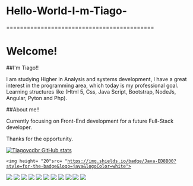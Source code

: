 # Hello-World-I-m-Tiago-

===========================================

# Welcome!

##I'm Tiago!!

I am studying Higher in Analysis and systems development,
I have a great interest in the programming area, which today is my professional goal.
Learning structures like (Html 5, Css, Java Script, Bootstrap, NodeJs, Angular, Pyton and Php).

##About me!!

Currently focusing on Front-End development for a future Full-Stack developer.

Thanks for the opportunity.

[![Tiagovcdbr GitHub stats](https://github-readme-stats.vercel.app/api?username=Tiagovcdbr)](https://github.com/Tiagovcdbr/github-readme-stats)

<code><img height= "20"src= "https://img.shields.io/badge/Java-ED8B00?style=for-the-badge&logo=java&logoColor=white"></code>

<img src="https://img.shields.io/badge/LinkedIn-0077B5?style=for-the-badge&logo=linkedin&logoColor=white" />
<img src="https://img.shields.io/badge/Twitter-1DA1F2?style=for-the-badge&logo=twitter&logoColor=white" />
<img src="https://img.shields.io/badge/GitHub-100000?style=for-the-badge&logo=github&logoColor=white" />
<img src="https://img.shields.io/badge/Windows-0078D6?style=for-the-badge&logo=windows&logoColor=white" />
<img src="https://img.shields.io/badge/YouTube-FF0000?style=for-the-badge&logo=youtube&logoColor=white" />
<img src="https://img.shields.io/badge/HTML5-E34F26?style=for-the-badge&logo=html5&logoColor=white" />
<img src="https://img.shields.io/badge/CSS-239120?&style=for-the-badge&logo=css3&logoColor=white" />
<img src="https://img.shields.io/badge/CSS-239120?&style=for-the-badge&logo=css3&logoColor=white" />
<img src="https://img.shields.io/badge/JavaScript-F7DF1E?style=for-the-badge&logo=javascript&logoColor=black" />
<img src="https://img.shields.io/badge/Bootstrap-563D7C?style=for-the-badge&logo=bootstrap&logoColor=white" />
<img src="https://img.shields.io/badge/Angular-DD0031?style=for-the-badge&logo=angular&logoColor=white" />

